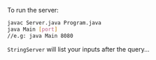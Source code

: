To run the server:
```bash
javac Server.java Program.java
java Main [port]
//e.g: java Main 8080
```
`StringServer` will list your inputs after the query...
